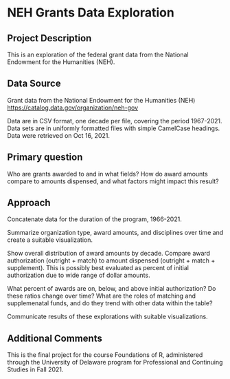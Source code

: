 # NEH Grants Data Exploration

## Project Description
This is an exploration of the federal grant data from the National Endowment for the Humanities (NEH).


## Data Source
Grant data from the National Endowment for the Humanities (NEH)
https://catalog.data.gov/organization/neh-gov

Data are in CSV format, one decade per file, covering the period 1967-2021. 
Data sets are in uniformly formatted files with simple CamelCase headings.
Data were retrieved on Oct 16, 2021.


## Primary question 
Who are grants awarded to and in what fields? How do award amounts compare to amounts dispensed, and what factors might impact this result?


## Approach 
Concatenate data for the duration of the program, 1966-2021. 

Summarize organization type, award amounts, and disciplines over time and create a suitable visualization. 

Show overall distribution of award amounts by decade. Compare award authorization (outright + match) to amount dispensed (outright + match + supplement). This is possibly best evaluated as percent of initial authorization due to wide range of dollar amounts. 

What percent of awards are on, below, and above initial authorization? Do these ratios change over time? What are the roles of matching and supplemenatal funds, and do they trend with other data within the table? 

Communicate results of these explorations with suitable visualizations.


## Additional Comments
This is the final project for the course Foundations of R, administered through the University of Delaware program for Professional and Continuing Studies in Fall 2021.